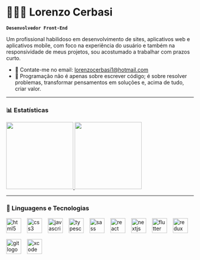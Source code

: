 # 👨🏻‍💻 Lorenzo Cerbasi

**`Desenvolvedor Front-End`**

Um profissional habilidoso em desenvolvimento de sites, aplicativos web e aplicativos mobile, com foco na experiência do usuário e também na responsividade de meus projetos, sou acostumado a trabalhar com prazos curto.

- 💬 Contate-me no email: lorenzocerbasi1@hotmail.com
- 🌱 Programação não é apenas sobre escrever código; é sobre resolver problemas, transformar pensamentos em soluções e, acima de tudo, criar valor.

---

### 📊 Estatísticas

<div>
  <a href="https://github.com/lorenzocerbasi">
  <img height="180em" src="https://github-readme-stats-git-master-lorenzocerbasis-projects.vercel.app/api?username=lorenzocerbasi&theme=algolia&count_private=true&include_all_commits=true&hide_border=true&show_icons=true&locale=pt-br"></img>
  <img height="180em" src="https://github-readme-stats-git-master-lorenzocerbasis-projects.vercel.app/api/top-langs/?username=lorenzocerbasi&layout=compact&langs_count=7&theme=algolia&hide_border=true&locale=pt-br"/>
  </a>
</div>

---

### 🤖 Linguagens e Tecnologias

<div align="left" style="display: flex; flex-wrap: wrap; gap: 16px;">
  <img src="https://cdn.jsdelivr.net/gh/devicons/devicon/icons/html5/html5-original.svg" height="40" alt="html5 logo"  />
  <img src="https://cdn.jsdelivr.net/gh/devicons/devicon/icons/css3/css3-original.svg" height="40" alt="css3 logo"  />
  <img src="https://cdn.jsdelivr.net/gh/devicons/devicon/icons/javascript/javascript-original.svg" height="40" alt="javascript logo"  />
  <img src="https://cdn.jsdelivr.net/gh/devicons/devicon/icons/typescript/typescript-original.svg" height="40" alt="typescript logo"  />
  <img src="https://cdn.jsdelivr.net/gh/devicons/devicon/icons/sass/sass-original.svg" height="40" alt="sass logo"  />
  <img src="https://cdn.jsdelivr.net/gh/devicons/devicon/icons/react/react-original.svg" height="40" alt="react logo"  />
  <img src="https://cdn.jsdelivr.net/gh/devicons/devicon/icons/nextjs/nextjs-original.svg" height="40" alt="nextjs logo"  />
  <img src="https://cdn.jsdelivr.net/gh/devicons/devicon/icons/flutter/flutter-original.svg" height="40" alt="flutter logo"  />
  <img src="https://cdn.jsdelivr.net/gh/devicons/devicon/icons/redux/redux-original.svg" height="40" alt="redux logo"  />
  <img src="https://cdn.jsdelivr.net/gh/devicons/devicon/icons/git/git-original.svg" height="40" alt="git logo"  />
  <img src="https://cdn.jsdelivr.net/gh/devicons/devicon/icons/xcode/xcode-original.svg" height="40" alt="xcode logo"  />
</div>

<br/>
<br/>
